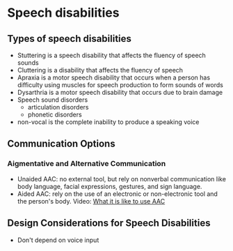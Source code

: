 # Speech disabilities

## Types of speech disabilities

- Stuttering is a speech disability that affects the fluency of speech sounds
- Cluttering is a disability that affects the fluency of speech
- Apraxia is a motor speech disability that occurs when a person has difficulty using muscles for speech production to form sounds of words
- Dysarthria is a motor speech disability that occurs due to brain damage
- Speech sound disorders
  - articulation disorders
  - phonetic disorders
- non-vocal is the complete inability to produce a speaking voice

## Communication Options

### Aigmentative and Alternative Communication

- Unaided AAC: no external tool, but rely on nonverbal communication like body language, facial expressions, gestures, and sign language.
- Aided AAC: rely on the use of an electronic or non-electronic tool and the person's body. Video: [What it is like to use AAC](https://www.youtube.com/watch?v=dEYyuLyovLg)

## Design Considerations for Speech Disabilities

- Don't depend on voice input
